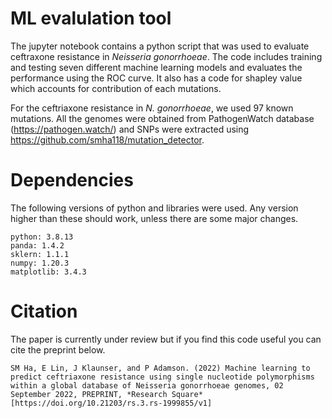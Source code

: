 # ML evalulation tool
The jupyter notebook contains a python script that was used to evaluate ceftraxone resistance in *Neisseria gonorrhoeae*.
The code includes training and testing seven different machine learning models and evaluates the performance using the ROC curve.
It also has a code for shapley value which accounts for contribution of each mutations.

For the ceftriaxone resistance in *N. gonorrhoeae*, we used 97 known mutations. 
All the genomes were obtained from PathogenWatch database (https://pathogen.watch/) and SNPs were extracted using https://github.com/smha118/mutation_detector.



# Dependencies
The following versions of python and libraries were used. 
Any version higher than these should work, unless there are some major changes.
```
python: 3.8.13
panda: 1.4.2
sklern: 1.1.1
numpy: 1.20.3
matplotlib: 3.4.3
```


# Citation
The paper is currently under review but if you find this code useful you can cite the preprint below.
```
SM Ha, E Lin, J Klaunser, and P Adamson. (2022) Machine learning to predict ceftriaxone resistance using single nucleotide polymorphisms within a global database of Neisseria gonorrhoeae genomes, 02 September 2022, PREPRINT, *Research Square* [https://doi.org/10.21203/rs.3.rs-1999855/v1]
```

